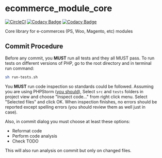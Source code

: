 # ecommerce_module_core
[![CircleCI](https://circleci.com/gh/packlink-dev/ecommerce_module_core.svg?style=svg&circle-token=5a8c6ee766cec62056be80c0c910a05475649ac0)](https://circleci.com/gh/packlink-dev/ecommerce_module_core)
[![Codacy Badge](https://app.codacy.com/project/badge/Grade/6666d16039094921ac58a5dba588ac60)](https://www.codacy.com/gh/packlink-dev/ecommerce_module_core?utm_source=github.com&amp;utm_medium=referral&amp;utm_content=packlink-dev/ecommerce_module_core&amp;utm_campaign=Badge_Grade)
[![Codacy Badge](https://app.codacy.com/project/badge/Coverage/6666d16039094921ac58a5dba588ac60)](https://www.codacy.com/gh/packlink-dev/ecommerce_module_core?utm_source=github.com&utm_medium=referral&utm_content=packlink-dev/ecommerce_module_core&utm_campaign=Badge_Coverage)

Core library for e-commerces (PS, Woo, Magento, etc) modules

## Commit Procedure
Before any commit, you **MUST** run all tests and they all MUST pass.
To run tests on different versions of PHP, go to the root directory and in terminal
run command:
```bash
sh run-tests.sh
```

You **MUST** run code inspection so standards could be followed. 
Assuming you are using PHPStorm ([you should](https://www.google.com/search?q=why+should+I+use+phpstorm)), 
Select `src` and `tests` folders in project view and choose "Inspect code..." from right click menu. 
Select "Selected files" and click OK.
When inspection finishes, no errors should be reported except spelling errors (you should review them 
as well just in case).

Also, in commit dialog you must choose at least these options:
-   Reformat code
-   Perform code analysis
-   Check TODO

This will also run analysis on commit but only on changed files.
